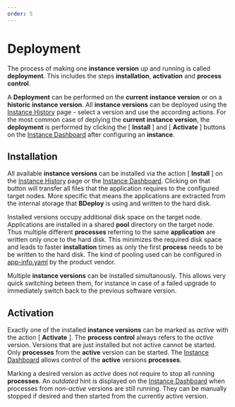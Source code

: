 ```yaml
---
order: 5
---
```

# Deployment

The process of making one **instance version** up and running is called **deployment**. This includes the steps **installation**, **activation** and **process control**.

A **Deployment** can be performed on the **current** **instance version** or on a **historic** **instance version**. All **instance versions** can be deployed using the [Instance History](/user/history/#instance-history) page - select a version and use the according actions. For the most common case of deplying the **current** **instance version**, the **deployment** is performed by clicking the [ **Install** ] and [ **Activate** ] buttons on the [Instance Dashboard](/user/instance/#instance-dashboard) after configuring an **instance**.

## Installation

All available **instance versions** can be installed via the action [ **Install** ] on the [Instance History](/user/history/#instance-history) page or the [Instance Dashboard](/user/instance/#instance-dashboard). Clicking on that button will transfer all files that the application requires to the configured target nodes. More specific that means the applications are extracted from the internal storage that **BDeploy** is using and written to the hard disk. 

Installed versions occupy additional disk space on the target node. Applications are installed in a shared **pool** directory on the target node. Thus multiple different **processes** referring to the same **application** are written only once to the hard disk. This minimizes the required disk space and leads to faster **installation** times as only the first **process** needs to be be written to the hard disk. The kind of pooling used can be configured in [app-info.yaml](/power/product/#app-infoyaml) by the product vendor.

Multiple **instance versions** can be installed simultanously. This allows very quick switching beteen them, for instance in case of a failed upgrade to immediately switch back to the previous software version.

## Activation

Exactly one of the installed **instance versions** can be marked as _active_ with the action [ **Activate** ]. The **process control** always refers to the _active_ version. Versions that are just installed but not active cannot be started. Only **processes** from the **active** version can be started. The [Instance Dashboard](/user/instance/#instance-dashboard) allows control of the **active** versions **processes**.

Marking a desired version as _active_ does not require to stop all running **processes**. An _outdated_ hint is displayed on the [Instance Dashboard](/user/instance/#instance-dashboard) when processes from _non-active_ versions are still running. They can be manually stopped if desired and then started from the currently active version.
